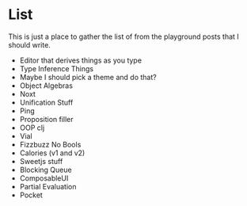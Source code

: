 # List

This is just a place to gather the list of from the playground posts that I should write.

* Editor that derives things as you type
* Type Inference Things
* Maybe I should pick a theme and do that?
* Object Algebras
* Noxt
* Unification Stuff
* Ping
* Proposition filler
* OOP clj
* Vial
* Fizzbuzz No Bools
* Calories (v1 and v2)
* Sweetjs stuff
* Blocking Queue
* ComposableUI
* Partial Evaluation
* Pocket